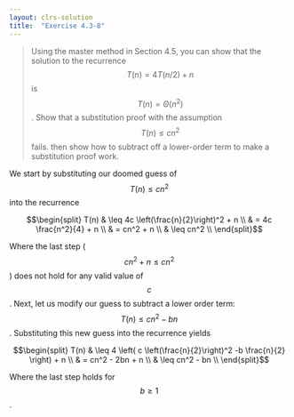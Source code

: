 ```yaml
---
layout: clrs-solution
title:  "Exercise 4.3-8"
---
```

>Using the master method in Section 4.5, you can show that the solution to the recurrence $$T(n) = 4T(n/2) + n$$ is $$T(n) = \Theta(n^2)$$. Show that a substitution proof with the assumption $$T(n) \leq cn^2$$ fails. then show how to subtract off a lower-order term to make a substitution proof work.

We start by substituting our doomed guess of $$T(n) \leq cn^2$$ into the recurrence

$$\begin{split}
T(n) & \leq 4c \left(\frac{n}{2}\right)^2 + n \\
& = 4c \frac{n^2}{4} + n \\
& = cn^2 + n \\
& \leq cn^2 \\
\end{split}$$

Where the last step ($$cn^2 + n \leq cn^2$$) does not hold for any valid value of $$c$$. Next, let us modify our guess to subtract a lower order term: $$T(n) \leq cn^2 - bn$$. Substituting this new guess into the recurrence yields 

$$\begin{split}
T(n) & \leq 4 \left( c \left(\frac{n}{2}\right)^2 -b \frac{n}{2} \right) + n \\
& = cn^2 - 2bn + n \\
& \leq cn^2 - bn \\
\end{split}$$

Where the last step holds for $$b \geq 1$$.